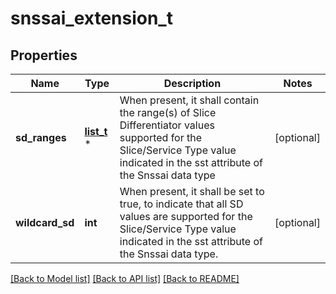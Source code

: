 # snssai_extension_t

## Properties
Name | Type | Description | Notes
------------ | ------------- | ------------- | -------------
**sd_ranges** | [**list_t**](sd_range.md) \* | When present, it shall contain the range(s) of Slice Differentiator values supported for the Slice/Service Type value indicated in the sst attribute of the Snssai data type  | [optional] 
**wildcard_sd** | **int** | When present, it shall be set to true, to indicate that all SD values are supported for the Slice/Service Type value indicated in the sst attribute of the Snssai data type.  | [optional] 

[[Back to Model list]](../README.md#documentation-for-models) [[Back to API list]](../README.md#documentation-for-api-endpoints) [[Back to README]](../README.md)


